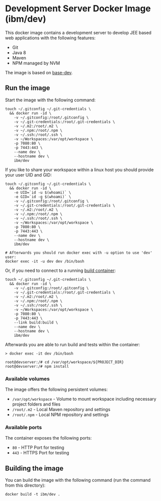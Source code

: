 # Development Server Docker Image (ibm/dev)

This docker image contains a development server to develop JEE based web applications with the following features:

* Git
* Java 8
* Maven
* NPM managed by NVM

The image is based on [base-dev](../base-dev).

## Run the image

Start the image with the following command:

```
touch ~/.gitconfig ~/.git-credentials \
  && docker run -id \
    -v ~/.gitconfig:/root/.gitconfig \
    -v ~/.git-credentials:/root/.git-credentials \
    -v ~/.m2:/root/.m2 \
    -v ~/.npm:/root/.npm \
    -v ~/.ssh:/root/.ssh \
    -v ~/Workspaces:/var/opt/workspace \
    -p 7080:80 \
    -p 7443:443 \
    --name dev \
    --hostname dev \
    ibm/dev
```

If you like to share your workspace within a linux host you should provide your user UID and GID:

```
touch ~/.gitconfig ~/.git-credentials \
  && docker run -id \
    -e UID=`id -u $(whoami)` \
    -e GID=`id -g $(whoami)` \
    -v ~/.gitconfig:/root/.gitconfig \
    -v ~/.git-credentials:/root/.git-credentials \
    -v ~/.m2:/root/.m2 \
    -v ~/.npm:/root/.npm \
    -v ~/.ssh:/root/.ssh \
    -v ~/Workspaces:/var/opt/workspace \
    -p 7080:80 \
    -p 7443:443 \
    --name dev \
    --hostname dev \
    ibm/dev

# Afterwards you should run docker exec with -u option to use 'dev' user:
docker exec -it -u dev dev /bin/bash
```

Or, if you need to connect to a running [build container](../build):

```
touch ~/.gitconfig ~/.git-credentials \
  && docker run -id \
    -v ~/.gitconfig:/root/.gitconfig \
    -v ~/.git-credentials:/root/.git-credentials \
    -v ~/.m2:/root/.m2 \
    -v ~/.npm:/root/.npm \
    -v ~/.ssh:/root/.ssh \
    -v ~/Workspaces:/var/opt/workspace \
    -p 7080:80 \
    -p 7443:443 \
    --link build:build \
    --name dev \
    --hostname dev \
    ibm/dev
```

Afterwards you are able to run build and tests within the container:

```
> docker exec -it dev /bin/bash

root@devserver:/# cd /var/opt/workspace/${PROJECT_DIR}
root@devserver:/# npm install
```

### Available volumes

The image offers the following persistent volumes:

* `/var/opt/workspace` - Volume to mount workspace including necessary project folders and files
* `/root/.m2` - Local Maven repository and settings
* `/root/.npm` - Local NPM repository and settings

### Available ports

The container exposes the following ports:

* `80` - HTTP Port for testing
* `443` - HTTPS Port for testing

## Building the image

You can build the image with the following command (run the command from this directory):

```
docker build -t ibm/dev .
```
